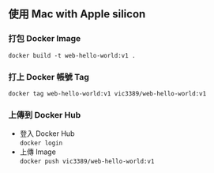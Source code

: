 ## 使用 Mac with Apple silicon

### 打包 Docker Image
`docker build -t web-hello-world:v1 .`

### 打上 Docker 帳號 Tag
`docker tag web-hello-world:v1 vic3389/web-hello-world:v1`

### 上傳到 Docker Hub
* 登入 Docker Hub \
`docker login`
* 上傳 Image \
`docker push vic3389/web-hello-world:v1`
